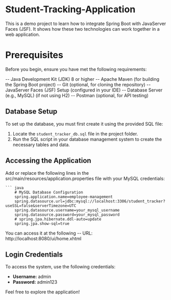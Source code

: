 # Student-Tracking-Application
This is a demo project to learn how to integrate Spring Boot with JavaServer Faces (JSF). It shows how these two technologies can work together in a web application.

# Prerequisites
Before you begin, ensure you have met the following requirements:

-- Java Development Kit (JDK) 8 or higher
-- Apache Maven (for building the Spring Boot project)
-- Git (optional, for cloning the repository)
-- JavaServer Faces (JSF) Setup (configured in your IDE)
-- Database Server (e.g., MySQL) (if not using H2)
-- Postman (optional, for API testing)

## Database Setup

To set up the database, you must first create it using the provided SQL file:

1. Locate the `student_tracker_db.sql` file in the project folder.
2. Run the SQL script in your database management system to create the necessary tables and data.

## Accessing the Application

Add or replace the following lines in the src/main/resources/application.properties file with your MySQL credentials:

    ``` java
        # MySQL Database Configuration
        spring.application.name=employee-management
        spring.datasource.url=jdbc:mysql://localhost:3306/student_tracker?useSSL=false&serverTimezone=UTC
        spring.datasource.username=your_mysql_username
        spring.datasource.password=your_mysql_password
        # spring.jpa.hibernate.ddl-auto=update
        spring.jpa.show-sql=true

You can access it at the following -- URL: http://localhost:8080/ui/home.xhtml

## Login Credentials

To access the system, use the following credentials:

- **Username:** admin
- **Password:** admin123

Feel free to explore the application!
